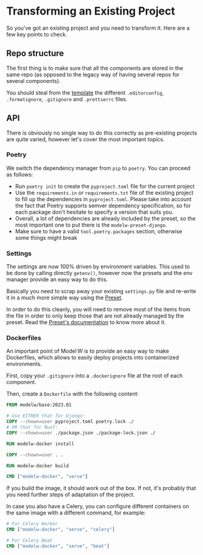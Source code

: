 # Transforming an Existing Project

So you've got an existing project and you need to transform it. Here are a few
key points to check.

## Repo structure

The first thing is to make sure that all the components are stored in the same
repo (as opposed to the legacy way of having several repos for several
components).

You should steal from the
[template](https://github.com/ModelW/project-maker/tree/develop/src/model_w/project_maker/template)
the different `.editorconfig`, `.formatignore`, `.gitignore` and `.prettierrc`
files.

## API

There is obviously no single way to do this correctly as pre-existing projects
are quite varied, however let's cover the most important topics.

### Poetry

We switch the dependency manager from `pip` to `poetry`. You can proceed as
follows:

-   Run `poetry init` to create the `pyproject.toml` file for the current
    project
-   Use the `requirements.in` or `requirements.txt` file of the existing project
    to fill up the dependencies in `pyproject.toml`. Please take into account
    the fact that Poetry supports semver dependency specification, so for each
    package don't hesitate to specify a version that suits you.
-   Overall, a lot of dependencies are already included by the preset, so the
    most important one to put there is the `modelw-preset-django`.
-   Make sure to have a valid `tool.poetry.packages` section, otherwise some
    things might break

### Settings

The settings are now 100% driven by environment variables. This used to be done
by calling directly `getenv()`, however now the presets and the env manager
provide an easy way to do this.

Basically you need to scrap away your existing `settings.py` file and re-write
it in a much more simple way using the
[Preset](https://modelw-django-preset.readthedocs.io/en/latest/).

In order to do this cleanly, you will need to remove most of the items from the
file in order to only keep those that are not already managed by the preset.
Read the
[Preset's documentation](https://modelw-django-preset.readthedocs.io/en/latest/)
to know more about it.

### Dockerfiles

An important point of Model&#8239;W is to provide an easy way to make
Dockerfiles, which allows to easily deploy projects into containerized
environments.

First, copy your `.gitignore` into a `.dockerignore` file at the root of each
component.

Then, create a `Dockerfile` with the following content:

```dockerfile
FROM modelw/base:2023.01

# Use EITHER that for Django:
COPY --chown=user pyproject.toml poetry.lock ./
# OR that for Nuxt:
COPY --chown=user ./package.json ./package-lock.json ./

RUN modelw-docker install

COPY --chown=user . .

RUN modelw-docker build

CMD ["modelw-docker", "serve"]
```

If you build the image, it should work out of the box. If not, it's probably
that you need further steps of adaptation of the project.

In case you also have a Celery, you can configure different containers on the
same image with a different command, for example:

```dockerfile
# For Celery Worker
CMD ["modelw-docker", "serve", "celery"]

# For Celery Beat
CMD ["modelw-docker", "serve", "beat"]
```
